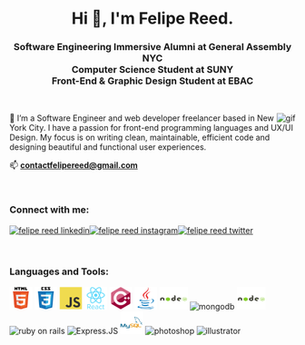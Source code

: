 <!--
**felipereed/felipereed** is a ✨ _special_ ✨ repository because its `README.md` (this file) appears on your GitHub profile.
-->


### <h1 align="center">Hi 👋, I'm Felipe Reed.</h1>
<h3 align="center">Software Engineering Immersive Alumni at General Assembly NYC <br> Computer Science Student at SUNY <br> Front-End & Graphic Design Student at EBAC</h3>

<br>

<p><img align="right" src="https://media3.giphy.com/media/R03zWv5p1oNSQd91EP/giphy.gif?cid=ecf05e47oduvs5ar6p8paprwjuoui665ag09mbjgexe2yz9m&rid=giphy.gif&ct=g" alt="gif" /></p>


🌱 I’m a Software Engineer and web developer freelancer based in New York City. 
I have a passion for front-end programming languages and UX/UI Design. 
My focus is on writing clean, maintainable, efficient code and designing beautiful and functional user experiences.

📫 **contactfelipereed@gmail.com**

<br>

<h3 align="left">Connect with me:</h3>
<p align="left"><a href="https://www.linkedin.com/in/felipereed/" target="blank"><img align="center" src="https://raw.githubusercontent.com/rahuldkjain/github-profile-readme-generator/master/src/images/icons/Social/linked-in-alt.svg" alt="felipe reed linkedin" height="30" width="40" /></a><a href="https://www.instagram.com/_felipereed/" target="blank"><img align="center" src="https://raw.githubusercontent.com/rahuldkjain/github-profile-readme-generator/master/src/images/icons/Social/instagram.svg" alt="felipe reed instagram" height="30" width="40" /></a><a href="https://twitter.com/_felipereed" target="blank"><img align="center" src="https://raw.githubusercontent.com/rahuldkjain/github-profile-readme-generator/master/src/images/icons/Social/twitter.svg" alt="felipe reed twitter" height="30" width="40" /></a></p>

<br>

<h3 align="left">Languages and Tools:</h3>
<p lign="left"><img src="https://raw.githubusercontent.com/devicons/devicon/master/icons/html5/html5-original-wordmark.svg" alt="html5" width="40" height="40" />&nbsp;<img src="https://raw.githubusercontent.com/devicons/devicon/master/icons/css3/css3-original-wordmark.svg" alt="css3" width="40" height="40" />&nbsp;<img src="https://raw.githubusercontent.com/devicons/devicon/master/icons/javascript/javascript-original.svg" alt="javascript" width="40" height="40" />&nbsp;<img src="https://raw.githubusercontent.com/devicons/devicon/master/icons/react/react-original-wordmark.svg" alt="react" width="40" height="40" />&nbsp;<img src="https://raw.githubusercontent.com/devicons/devicon/master/icons/cplusplus/cplusplus-original.svg" alt="c++" width="40" height="40" />&nbsp;<img src="https://raw.githubusercontent.com/devicons/devicon/master/icons/java/java-original.svg" alt="java" width="40" height="40" />&nbsp;<img src="https://raw.githubusercontent.com/devicons/devicon/master/icons/nodejs/nodejs-original-wordmark.svg" alt="nodejs" width="50" height="40" />&nbsp;<img src="https://upload.wikimedia.org/wikipedia/commons/e/eb/MongoDB_Logo.png" alt="mongodb" width="100" height="40" />&nbsp;<img src="https://raw.githubusercontent.com/devicons/devicon/master/icons/nodejs/nodejs-original-wordmark.svg" alt="nodejs" width="50" height="40" />&nbsp;<img src="https://upload.wikimedia.org/wikipedia/commons/6/62/Ruby_On_Rails_Logo.svg" alt="ruby on rails" width="100" height="40" />&nbsp;<img src="https://upload.wikimedia.org/wikipedia/commons/6/64/Expressjs.png" alt="Express.JS" width="100" height="40" />&nbsp;<img src="https://raw.githubusercontent.com/devicons/devicon/master/icons/mysql/mysql-original-wordmark.svg" alt="mysql" width="40" height="40" />&nbsp;<img src="https://upload.wikimedia.org/wikipedia/commons/c/cf/Adobe_Photoshop_Express_logo.svg" alt="photoshop" width="40" height="40" />&nbsp;<img src="https://www.vectorlogo.zone/logos/adobe_illustrator/adobe_illustrator-icon.svg" alt="illustrator" width="40" height="40" />  
</p>
